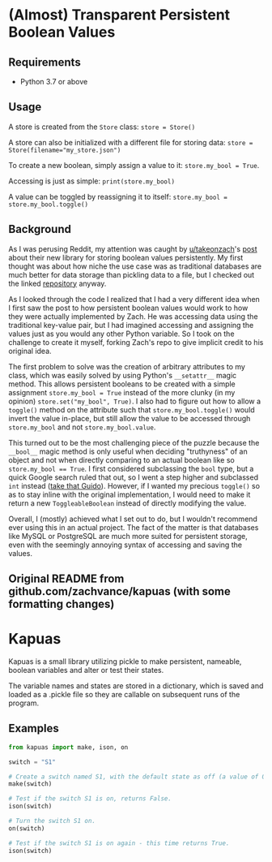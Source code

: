 # (Almost) Transparent Persistent Boolean Values

## Requirements

* Python 3.7 or above

## Usage

A store is created from the `Store` class: `store = Store()`

A store can also be initialized with a different file for storing data: `store = Store(filename="my_store.json")`

To create a new boolean, simply assign a value to it: `store.my_bool = True`.

Accessing is just as simple: `print(store.my_bool)`

A value can be toggled by reassigning it to itself: `store.my_bool = store.my_bool.toggle()`

## Background

As I was perusing Reddit, my attention was caught by [u/takeonzach](https://reddit.com/u/takeonzach)'s [post](https://www.reddit.com/r/learnpython/comments/lu6phc/i_made_a_small_library_to_easily_create/) about their new library for storing boolean values persistently.
My first thought was about how niche the use case was as traditional databases are much better for data storage than pickling data to a file, but I checked out the linked [repository](https://github.com/zachvance/kapuas) anyway.

As I looked through the code I realized that I had a very different idea when I first saw the post to how persistent boolean values would work to how they were actually implemented by Zach.
He was accessing data using the traditional key-value pair, but I had imagined accessing and assigning the values just as you would any other Python variable.
So I took on the challenge to create it myself, forking Zach's repo to give implicit credit to his original idea.

The first problem to solve was the creation of arbitrary attributes to my class, which was easily solved by using Python's `__setattr__` magic method.
This allows persistent booleans to be created with a simple assignment `store.my_bool = True` instead of the more clunky \(in my opinion\) `store.set("my_bool", True)`.
I also had to figure out how to allow a `toggle()` method on the attribute such that `store.my_bool.toggle()` would invert the value in-place, but still allow the value to be accessed through `store.my_bool` and not `store.my_bool.value`.

This turned out to be the most challenging piece of the puzzle because the `__bool__` magic method is only useful when deciding "truthyness" of an object and not when directly comparing to an actual boolean like so `store.my_bool == True`.
I first considered subclassing the `bool` type, but a quick Google search ruled that out, so I went a step higher and subclassed `int` instead \([take that Guido](https://stackoverflow.com/a/2172204/13298346)\).
However, if I wanted my precious `toggle()` so as to stay inline with the original implementation, I would need to make it return a new `ToggleableBoolean` instead of directly modifying the value.

Overall, I \(mostly\) achieved what I set out to do, but I wouldn't recommend ever using this in an actual project.
The fact of the matter is that databases like MySQL or PostgreSQL are much more suited for persistent storage, even with the seemingly annoying syntax of accessing and saving the values.

## Original README from github.com/zachvance/kapuas (with some formatting changes)

# Kapuas

Kapuas is a small library utilizing pickle to make persistent, nameable, boolean variables and alter or test their states.

The variable names and states are stored in a dictionary, which is saved and loaded as a .pickle file so they are callable on subsequent runs of the program.

## Examples

```python
from kapuas import make, ison, on

switch = "S1"

# Create a switch named S1, with the default state as off (a value of 0).
make(switch)

# Test if the switch S1 is on, returns False.
ison(switch)

# Turn the switch S1 on.
on(switch)

# Test if the switch S1 is on again - this time returns True.
ison(switch)
```
